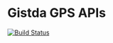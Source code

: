 # Gistda GPS APIs
[![Build Status](https://travis-ci.org/gitsda/apis.svg?branch=master)](https://travis-ci.org/gitsda/apis)
